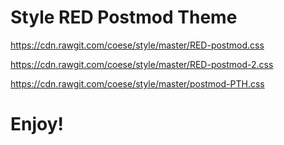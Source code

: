 # Style RED Postmod Theme

https://cdn.rawgit.com/coese/style/master/RED-postmod.css

https://cdn.rawgit.com/coese/style/master/RED-postmod-2.css

https://cdn.rawgit.com/coese/style/master/postmod-PTH.css

# Enjoy!
